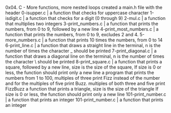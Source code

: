 0x04. C - More functions, more nested loops
created a main.h file with the header
0-isupper.c |  a function that checks for uppercase character
1-isdigit.c | a function that checks for a digit (0 through 9)
2-mul.c | a function that multiplies two integers
3-print_numbers.c | a function that prints the numbers, from 0 to 9, followed by a new line
4-print_most_numbers.c |  a function that prints the numbers, from 0 to 9, excludes 2 and 4.
5-more_numbers.c | a function that prints 10 times the numbers, from 0 to 14
6-print_line.c | a function that draws a straight line in the terminal, n is the number of times the character _ should be printed
7-print_diagonal.c | a function that draws a diagonal line on the terminal, n is the number of times the character \ should be printed
8-print_square.c | a function that prints a square, followed by a new line, size is the size of the square, If size is 0 or less, the function should print only a new line
a program that prints the numbers from 1 to 100, multiples of three print Fizz instead of the number and for the multiples of five print Buzz. multiples of both three and five print FizzBuzz
a function that prints a triangle, size is the size of the triangle If size is 0 or less, the function should print only a new line
101-print_number.c | a function that prints an integer
101-print_number.c | a function that prints an integer
